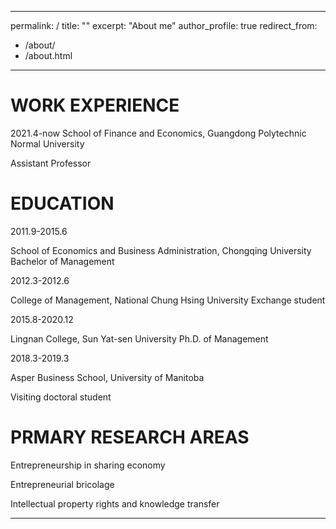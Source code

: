 ----
permalink: /
title: ""
excerpt: "About me"
author_profile: true
redirect_from: 
  - /about/
  - /about.html
---


WORK EXPERIENCE
======
2021.4-now    School of Finance and Economics, Guangdong Polytechnic Normal University 

Assistant Professor


EDUCATION
======

2011.9-2015.6

School of Economics and Business Administration, Chongqing University 
Bachelor of Management

2012.3-2012.6

College of Management, National Chung Hsing University
Exchange student

2015.8-2020.12

Lingnan College, Sun Yat-sen University
Ph.D. of Management

2018.3-2019.3

Asper Business School, University of Manitoba

Visiting doctoral student


PRMARY RESEARCH AREAS
======
Entrepreneurship in sharing economy

Entrepreneurial bricolage

Intellectual property rights and knowledge transfer

------
